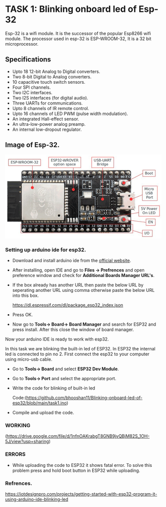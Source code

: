 # TASK 1: Blinking onboard led of Esp-32

<p> Esp-32 is a wifi module. It is the successor of the popular Esp8266 wifi module. The processor used in esp-32 is ESP-WROOM-32, It is a 32 bit microprocessor.</p>

## Specifications
* Upto 18 12-bit Analog to Digital converters.
* Two 8-bit Digital to Analog converters.
* 10 capacitive touch switch sensors.
* Four SPI channels.
* Two I2C interfaces.
* Two I2S interfaces (for digital audio).
* Three UARTs for communications.
* Upto 8 channels of IR remote control.
* Upto 16 channels of LED PWM (pulse width modulation).
* An integrated Hall-effect sensor.
* An ultra-low-power analog preamp.
* An internal low-dropout regulator.

## Image of Esp-32.
![this is an image](https://github.com/bhooshan11/Blinking-onboard-led-of-esp32/blob/main/ESP32-Pinout.png)

### Setting up arduino ide for esp32.
* Download and install arduino ide from the [official website](https://www.arduino.cc/en/Main/Software ).
* After installing, open IDE and go to **Files -> Prefrences** and open preference window and check for **Additional Boards Manager URL's**.
* If the box already has another URL then paste the below URL by seperating another URL using comma otherwise paste the below URL into this box.

    https://dl.espressif.com/dl/package_esp32_index.json
 * Press OK.
 * Now go to **Tools-> Board-> Board Manager** and search for ESP32 and press install.
    After this close the window of board manager.
 
 
 Now your arduino IDE is ready to work with esp32.
 
 In this task we are blinking the built-in led of ESP32. In ESP32 the internal led is connected to pin no 2. First connect the esp32 to your computer using micro-usb cable.
 * Go to **Tools-> Board** and select **ESP32 Dev Module**.
 * Go to **Tools-> Port** and select the appropriate port.
 * Write the code for blinking of built-in led 
     
     Code:(https://github.com/bhooshan11/Blinking-onboard-led-of-esp32/blob/main/task1.ino)
 * Compile and upload the code.
 
 
 ### WORKING 
 (https://drive.google.com/file/d/1nfnOAKrabgT8GNB9jvQBjM82S_1OH-5J/view?usp=sharing)
 
 
 ### ERRORS
 * While uploading the code to ESP32 it shows fatal error. To solve this problem press and hold boot button in ESP32 while uploading.
 
 ### Refrences.
 https://iotdesignpro.com/projects/getting-started-with-esp32-program-it-using-arduino-ide-blinking-led

